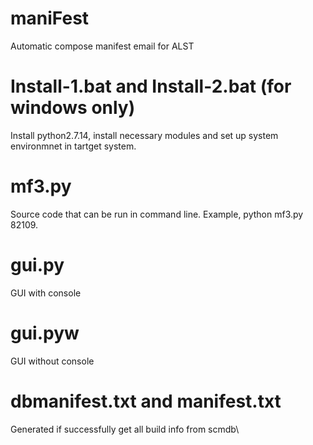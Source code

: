 # maniFest
Automatic compose manifest email for ALST

# Install-1.bat and Install-2.bat (for windows only)
Install python2.7.14, install necessary modules and set up system environmnet in tartget system.

# mf3.py
Source code that can be run in command line. Example, python mf3.py 82109.

# gui.py
GUI with console

# gui.pyw
GUI without console

# dbmanifest.txt and manifest.txt
Generated if successfully get all build info from scmdb\

